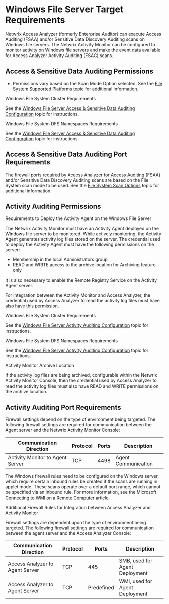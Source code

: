 # Windows File Server Target Requirements

Netwrix Access Analyzer (formerly Enterprise Auditor) can execute Access Auditing (FSAA) and/or
Sensitive Data Discovery Auditing scans on Windows file servers. The Netwrix Activity Monitor can be
configured to monitor activity on Windows file servers and make the event data available for Access
Analyzer Activity Auditing (FSAC) scans.

## Access & Sensitive Data Auditing Permissions

- Permissions vary based on the Scan Mode Option selected. See the
  [File System Supported Platforms](/docs/accessanalyzer/12.0/getting-started/requirements/target/filesystems.md)
  topic for additional information.

Windows File System Cluster Requirements

See the [Windows File Server Access & Sensitive Data Auditing Configuration](/docs/accessanalyzer/12.0/configuration/data-sources/windowsfile/access.md) topic for
instructions.

Windows File System DFS Namespaces Requirements

See the [Windows File Server Access & Sensitive Data Auditing Configuration](/docs/accessanalyzer/12.0/configuration/data-sources/windowsfile/access.md) topic for
instructions.

## Access & Sensitive Data Auditing Port Requirements

The firewall ports required by Access Analyzer for Access Auditing (FSAA) and/or Sensitive Data
Discovery Auditing scans are based on the File System scan mode to be used. See the
[File System Scan Options](/docs/accessanalyzer/12.0/getting-started/requirements/solutions/filesystem/scanoptions.md)
topic for additional information.

## Activity Auditing Permissions

Requirements to Deploy the Activity Agent on the Windows File Server

The Netwrix Activity Monitor must have an Activity Agent deployed on the Windows file server to be
monitored. While actively monitoring, the Activity Agent generates activity log files stored on the
server. The credential used to deploy the Activity Agent must have the following permissions on the
server:

- Membership in the local Administrators group
- READ and WRITE access to the archive location for Archiving feature only

It is also necessary to enable the Remote Registry Service on the Activity Agent server.

For integration between the Activity Monitor and Access Analyzer, the credential used by Access
Analyzer to read the activity log files must have also have this permission.

Windows File System Cluster Requirements

See the [Windows File Server Activity Auditing Configuration](/docs/accessanalyzer/12.0/configuration/data-sources/windowsfile/activity.md) topic for instructions.

Windows File System DFS Namespaces Requirements

See the [Windows File Server Activity Auditing Configuration](/docs/accessanalyzer/12.0/configuration/data-sources/windowsfile/activity.md) topic for instructions.

Activity Monitor Archive Location

If the activity log files are being archived, configurable within the Netwrix Activity Monitor
Console, then the credential used by Access Analyzer to read the activity log files must also have
READ and WRITE permissions on the archive location.

## Activity Auditing Port Requirements

Firewall settings depend on the type of environment being targeted. The following firewall settings
are required for communication between the Agent server and the Netwrix Activity Monitor Console:

| Communication Direction          | Protocol | Ports | Description         |
| -------------------------------- | -------- | ----- | ------------------- |
| Activity Monitor to Agent Server | TCP      | 4498  | Agent Communication |

The Windows firewall rules need to be configured on the Windows server, which require certain
inbound rules be created if the scans are running in applet mode. These scans operate over a default
port range, which cannot be specified via an inbound rule. For more information, see the Microsoft
[Connecting to WMI on a Remote Computer](<https://msdn.microsoft.com/en-us/library/windows/desktop/aa389290(v=vs.85).aspx>)
article.

Additional Firewall Rules for Integration between Access Analyzer and Activity Monitor

Firewall settings are dependent upon the type of environment being targeted. The following firewall
settings are required for communication between the agent server and the Access Analyzer Console:

| Communication Direction         | Protocol | Ports      | Description                    |
| ------------------------------- | -------- | ---------- | ------------------------------ |
| Access Analyzer to Agent Server | TCP      | 445        | SMB, used for Agent Deployment |
| Access Analyzer to Agent Server | TCP      | Predefined | WMI, used for Agent Deployment |
